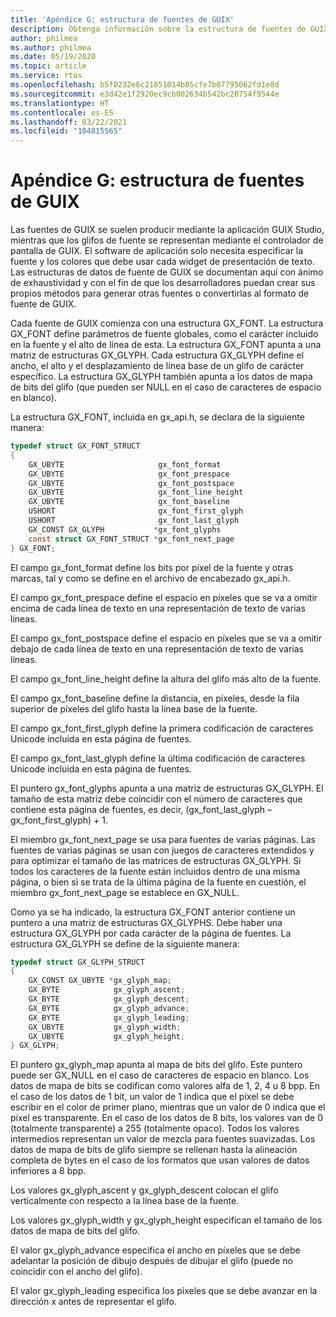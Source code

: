 ```yaml
---
title: 'Apéndice G: estructura de fuentes de GUIX'
description: Obtenga información sobre la estructura de fuentes de GUIX.
author: philmea
ms.author: philmea
ms.date: 05/19/2020
ms.topic: article
ms.service: rtos
ms.openlocfilehash: b5f0232e6c21851014b85cfe7b07795062fd1e8d
ms.sourcegitcommit: e3d42e1f2920ec9cb002634b542bc20754f9544e
ms.translationtype: HT
ms.contentlocale: es-ES
ms.lasthandoff: 03/22/2021
ms.locfileid: "104815565"
---
```

# <a name="appendix-g---guix-font-structure"></a>Apéndice G: estructura de fuentes de GUIX

Las fuentes de GUIX se suelen producir mediante la aplicación GUIX Studio, mientras que los glifos de fuente se representan mediante el controlador de pantalla de GUIX. El software de aplicación solo necesita especificar la fuente y los colores que debe usar cada widget de presentación de texto. Las estructuras de datos de fuente de GUIX se documentan aquí con ánimo de exhaustividad y con el fin de que los desarrolladores puedan crear sus propios métodos para generar otras fuentes o convertirlas al formato de fuente de GUIX.

Cada fuente de GUIX comienza con una estructura GX_FONT. La estructura GX_FONT define parámetros de fuente globales, como el carácter incluido en la fuente y el alto de línea de esta. La estructura GX_FONT apunta a una matriz de estructuras GX_GLYPH. Cada estructura GX_GLYPH define el ancho, el alto y el desplazamiento de línea base de un glifo de carácter específico. La estructura GX_GLYPH también apunta a los datos de mapa de bits del glifo (que pueden ser NULL en el caso de caracteres de espacio en blanco).

La estructura GX_FONT, incluida en gx_api.h, se declara de la siguiente manera:

```c
typedef struct GX_FONT_STRUCT
{
    GX_UBYTE                     gx_font_format
    GX_UBYTE                     gx_font_prespace
    GX_UBYTE                     gx_font_postspace
    GX_UBYTE                     gx_font_line_height 
    GX_UBYTE                     gx_font_baseline
    USHORT                       gx_font_first_glyph
    USHORT                       gx_font_last_glyph 
    GX_CONST GX_GLYPH           *gx_font_glyphs
    const struct GX_FONT_STRUCT *gx_font_next_page
} GX_FONT;
```

El campo gx_font_format define los bits por píxel de la fuente y otras marcas, tal y como se define en el archivo de encabezado gx_api.h.

El campo gx_font_prespace define el espacio en píxeles que se va a omitir encima de cada línea de texto en una representación de texto de varias líneas.

El campo gx_font_postspace define el espacio en píxeles que se va a omitir debajo de cada línea de texto en una representación de texto de varias líneas.

El campo gx_font_line_height define la altura del glifo más alto de la fuente.

El campo gx_font_baseline define la distancia, en píxeles, desde la fila superior de píxeles del glifo hasta la línea base de la fuente.

El campo gx_font_first_glyph define la primera codificación de caracteres Unicode incluida en esta página de fuentes.

El campo gx_font_last_glyph define la última codificación de caracteres Unicode incluida en esta página de fuentes.

El puntero gx_font_glyphs apunta a una matriz de estructuras GX_GLYPH. El tamaño de esta matriz debe coincidir con el número de caracteres que contiene esta página de fuentes, es decir, (gx_font_last_glyph – gx_font_first_glyph) + 1.

El miembro gx_font_next_page se usa para fuentes de varias páginas. Las fuentes de varias páginas se usan con juegos de caracteres extendidos y para optimizar el tamaño de las matrices de estructuras GX_GLYPH. Si todos los caracteres de la fuente están incluidos dentro de una misma página, o bien si se trata de la última página de la fuente en cuestión, el miembro gx_font_next_page se establece en GX_NULL.

Como ya se ha indicado, la estructura GX_FONT anterior contiene un puntero a una matriz de estructuras GX_GLYPHS. Debe haber una estructura GX_GLYPH por cada carácter de la página de fuentes. La estructura GX_GLYPH se define de la siguiente manera:

```c
typedef struct GX_GLYPH_STRUCT
{
    GX_CONST GX_UBYTE *gx_glyph_map;
    GX_BYTE            gx_glyph_ascent;
    GX_BYTE            gx_glyph_descent;
    GX_BYTE            gx_glyph_advance;
    GX_BYTE            gx_glyph_leading;
    GX_UBYTE           gx_glyph_width;
    GX_UBYTE           gx_glyph_height;
} GX_GLYPH;
```

El puntero gx_glyph_map apunta al mapa de bits del glifo. Este puntero puede ser GX_NULL en el caso de caracteres de espacio en blanco. Los datos de mapa de bits se codifican como valores alfa de 1, 2, 4 u 8 bpp. En el caso de los datos de 1 bit, un valor de 1 indica que el píxel se debe escribir en el color de primer plano, mientras que un valor de 0 indica que el píxel es transparente. En el caso de los datos de 8 bits, los valores van de 0 (totalmente transparente) a 255 (totalmente opaco). Todos los valores intermedios representan un valor de mezcla para fuentes suavizadas. Los datos de mapa de bits de glifo siempre se rellenan hasta la alineación completa de bytes en el caso de los formatos que usan valores de datos inferiores a 8 bpp.

Los valores gx_glyph_ascent y gx_glyph_descent colocan el glifo verticalmente con respecto a la línea base de la fuente.

Los valores gx_glyph_width y gx_glyph_height especifican el tamaño de los datos de mapa de bits del glifo.

El valor gx_glyph_advance especifica el ancho en píxeles que se debe adelantar la posición de dibujo después de dibujar el glifo (puede no coincidir con el ancho del glifo).

El valor gx_glyph_leading especifica los píxeles que se debe avanzar en la dirección x antes de representar el glifo.
